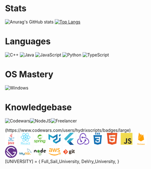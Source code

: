 # Stats

![Anurag's GitHub stats](https://github-readme-stats.vercel.app/api?username=HydrixScripts&show_icons=true&theme=synthwave) </div> [![Top Langs](https://github-readme-stats.vercel.app/api/top-langs/?username=HydrixScripts&layout=compact)](https://github.com/anuraghazra/github-readme-stats)
</div>

# Languages
![C++](https://img.shields.io/badge/c++-%2300599C.svg?style=for-the-badge&logo=c%2B%2B&logoColor=white) </div>![Java](https://img.shields.io/badge/java-%23ED8B00.svg?style=for-the-badge&logo=java&logoColor=white) </div>![JavaScript](https://img.shields.io/badge/javascript-%23323330.svg?style=for-the-badge&logo=javascript&logoColor=%23F7DF1E) </div>![Python](https://img.shields.io/badge/python-3670A0?style=for-the-badge&logo=python&logoColor=ffdd54) </div>![TypeScript](https://img.shields.io/badge/typescript-%23007ACC.svg?style=for-the-badge&logo=typescript&logoColor=white) </div>

</div>
  
# OS Mastery

![Windows](https://img.shields.io/badge/Windows-0078D6?style=for-the-badge&logo=windows&logoColor=white)
</div>

# Knowledgebase

![Codewars](https://img.shields.io/badge/Codewars-B1361E?style=for-the-badge&logo=codewars&logoColor=grey)</div>![NodeJS](https://img.shields.io/badge/node.js-6DA55F?style=for-the-badge&logo=node.js&logoColor=white)</div>![Freelancer](https://img.shields.io/badge/Freelancer-29B2FE?style=for-the-badge&logo=Freelancer&logoColor=white)
<div>(https://www.codewars.com/users/hydrixscripts/badges/large)<div>
<div>

<div>
  <img src="https://github.com/devicons/devicon/blob/master/icons/java/java-original-wordmark.svg" title="Java" alt="Java" width="40" height="40"/>&nbsp;
  <img src="https://github.com/devicons/devicon/blob/master/icons/react/react-original-wordmark.svg" title="React" alt="React" width="40" height="40"/>&nbsp;
  <img src="https://github.com/devicons/devicon/blob/master/icons/spring/spring-original-wordmark.svg" title="Spring" alt="Spring" width="40" height="40"/>&nbsp;
  <img src="https://github.com/devicons/devicon/blob/master/icons/materialui/materialui-original.svg" title="Material UI" alt="Material UI" width="40" height="40"/>&nbsp;
  <img src="https://github.com/devicons/devicon/blob/master/icons/flutter/flutter-original.svg" title="Flutter" alt="Flutter" width="40" height="40"/>&nbsp;
  <img src="https://github.com/devicons/devicon/blob/master/icons/redux/redux-original.svg" title="Redux" alt="Redux " width="40" height="40"/>&nbsp;
  <img src="https://github.com/devicons/devicon/blob/master/icons/css3/css3-plain-wordmark.svg"  title="CSS3" alt="CSS" width="40" height="40"/>&nbsp;
  <img src="https://github.com/devicons/devicon/blob/master/icons/html5/html5-original.svg" title="HTML5" alt="HTML" width="40" height="40"/>&nbsp;
  <img src="https://github.com/devicons/devicon/blob/master/icons/javascript/javascript-original.svg" title="JavaScript" alt="JavaScript" width="40" height="40"/>&nbsp;
  <img src="https://github.com/devicons/devicon/blob/master/icons/firebase/firebase-plain-wordmark.svg" title="Firebase" alt="Firebase" width="40" height="40"/>&nbsp;
  <img src="https://github.com/devicons/devicon/blob/master/icons/gatsby/gatsby-original.svg" title="Gatsby"  alt="Gatsby" width="40" height="40"/>&nbsp;
  <img src="https://github.com/devicons/devicon/blob/master/icons/mysql/mysql-original-wordmark.svg" title="MySQL"  alt="MySQL" width="40" height="40"/>&nbsp;
  <img src="https://github.com/devicons/devicon/blob/master/icons/nodejs/nodejs-original-wordmark.svg" title="NodeJS" alt="NodeJS" width="40" height="40"/>&nbsp;
  <img src="https://github.com/devicons/devicon/blob/master/icons/amazonwebservices/amazonwebservices-plain-wordmark.svg" title="AWS" alt="AWS" width="40" height="40"/>&nbsp;
  <img src="https://github.com/devicons/devicon/blob/master/icons/git/git-original-wordmark.svg" title="Git" **alt="Git" width="40" height="40"/>
</div>

</div>
[UNIVERSITY] = {
Full_Sail_University,
DeVry_University,
}
</div>
 
